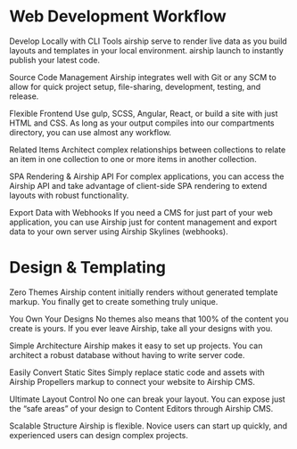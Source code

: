 # Web Development Workflow
Develop Locally with CLI Tools  airship serve to render live data as you build layouts and templates in your local environment. airship launch to instantly publish your latest code.

Source Code Management  Airship integrates well with Git or any SCM to allow for quick project setup, file-sharing, development, testing, and release.

Flexible Frontend  Use gulp, SCSS, Angular, React, or build a site with just HTML and CSS. As long as your output compiles into our compartments directory, you can use almost any workflow.

Related Items  Architect complex relationships between collections to relate an item in one collection to one or more items in another collection.

SPA Rendering & Airship API  For complex applications, you can access the Airship API and take advantage of client-side SPA rendering to extend layouts with robust functionality.

Export Data with Webhooks  If you need a CMS for just part of your web application, you can use Airship just for content management and export data to your own server using Airship Skylines (webhooks).

# Design & Templating
Zero Themes  Airship content initially renders without generated template markup. You finally get to create something truly unique.

You Own Your Designs  No themes also means that 100% of the content you create is yours. If you ever leave Airship, take all your designs with you.

Simple Architecture  Airship makes it easy to set up projects. You can architect a robust database without having to write server code.

Easily Convert Static Sites  Simply replace static code and assets with Airship Propellers markup to connect your website to Airship CMS.

Ultimate Layout Control  No one can break your layout. You can expose just the “safe areas” of your design to Content Editors through Airship CMS.

Scalable Structure  Airship is flexible. Novice users can start up quickly, and experienced users can design complex projects.
